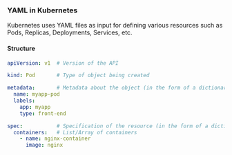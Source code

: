 ### YAML in Kubernetes  

Kubernetes uses YAML files as input for defining various resources such as Pods, Replicas, Deployments, Services, etc.  

#### Structure  

```yaml
apiVersion: v1  # Version of the API  

kind: Pod       # Type of object being created  

metadata:       # Metadata about the object (in the form of a dictionary)  
  name: myapp-pod  
  labels:  
    app: myapp  
    type: front-end  

spec:           # Specification of the resource (in the form of a dictionary)  
  containers:   # List/Array of containers  
    - name: nginx-container  
      image: nginx  
